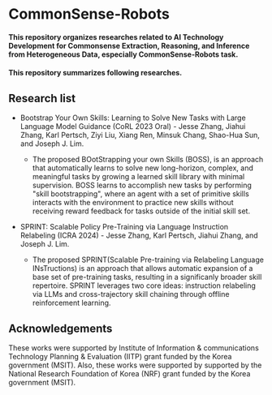 # CommonSense-Robots

#### This repository organizes researches related to AI Technology Development for Commonsense Extraction, Reasoning, and Inference from Heterogeneous Data, especially CommonSense-Robots task.
#### This repository summarizes following researches.

## Research list
* Bootstrap Your Own Skills: Learning to Solve New Tasks with Large Language Model Guidance (CoRL 2023 Oral) - Jesse Zhang, Jiahui Zhang, Karl Pertsch, Ziyi Liu, Xiang Ren, Minsuk Chang, Shao-Hua Sun, and Joseph J. Lim.

  * The proposed BOotStrapping your own Skills (BOSS), is an approach that automatically learns to solve new long-horizon, complex, and meaningful tasks by growing a learned skill library with minimal supervision. BOSS learns to accomplish new tasks by performing "skill bootstrapping", where an agent with a set of primitive skills interacts with the environment to practice new skills without receiving reward feedback for tasks outside of the initial skill set.
 
* SPRINT: Scalable Policy Pre-Training via Language Instruction Relabeling (ICRA 2024) - Jesse Zhang, Karl Pertsch, Jiahui Zhang, and Joseph J. Lim.

  * The proposed SPRINT(Scalable Pre-training via Relabeling Language INsTructions) is an approach that allows automatic expansion of a base set of pre-training tasks, resulting in a significanly broader skill repertoire. SPRINT leverages two core ideas: instruction relabeling via LLMs and cross-trajectory skill chaining through offline reinforcement learning.

## Acknowledgements
These works were supported by Institute of Information & communications Technology Planning & Evaluation (IITP) grant funded by the Korea government (MSIT). Also, these works were supported by supported by the National Research Foundation of Korea (NRF) grant funded by the Korea government (MSIT).
